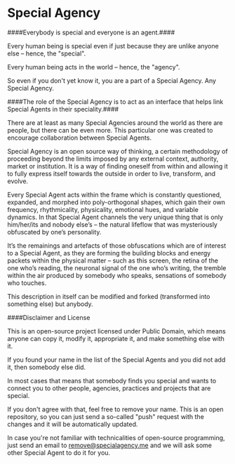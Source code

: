 Special Agency
=============

####Everybody is special and everyone is an agent.####

Every human being is special even if just because they are unlike anyone else – hence, the "special".

Every human being acts in the world – hence, the "agency".

So even if you don't yet know it, you are a part of a Special Agency. Any Special Agency.

####The role of the Special Agency is to act as an interface that helps link Special Agents in their speciality.####

There are at least as many Special Agencies around the world as there are people, but there can be even more. This particular one was created to encourage collaboration between Special Agents.

Special Agency is an open source way of thinking, a certain methodology of proceeding beyond the limits imposed by any external context, authority, market or institution. It is a way of finding oneself from within and allowing it to fully express itself towards the outside in order to live, transform, and evolve.

Every Special Agent acts within the frame which is constantly questioned, expanded, and morphed into poly-orthogonal shapes, which gain their own frequency, rhythmicality, physicality, emotional hues, and variable dynamics. In that Special Agent channels the very unique thing that is only him/her/its and nobody else’s – the natural lifeflow that was mysteriously obfuscated by one’s personality.

It’s the remainings and artefacts of those obfuscations which are of interest to a Special Agent, as they are forming the building blocks and energy packets within the physical matter – such as this screen, the retina of the one who’s reading, the neuronal signal of the one who’s writing, the tremble within the air produced by somebody who speaks, sensations of somebody who touches.

This description in itself can be modified and forked (transformed into something else) but anybody.

####Disclaimer and License

This is an open-source project licensed under Public Domain, which means anyone can copy it, modify it, appropriate it, and make something else with it.

If you found your name in the list of the Special Agents and you did not add it, then somebody else did.

In most cases that means that somebody finds you special and wants to connect you to other people, agencies, practices and projects that are special.

If you don't agree with that, feel free to remove your name. This is an open repository, so you can just send a so-called "push" request with the changes and it will be automatically updated.

In case you're not familiar with technicalities of open-source programming, just send an email to remove@specialagency.me and we will ask some other Special Agent to do it for you.


